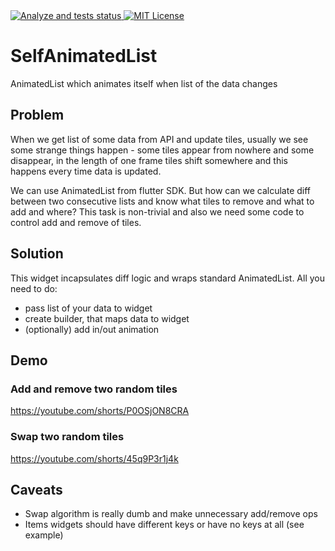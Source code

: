 <a href="https://github.com/sla-000/flutter-self_animated_list/actions">
<img src="https://github.com/sla-000/flutter-self_animated_list/workflows/flutter%20test/badge.svg" alt="Analyze and tests status">
</a>
<a href="https://opensource.org/licenses/MIT">
<img src="https://img.shields.io/badge/License-MIT-yellow.svg" alt="MIT License"/>
</a>


# SelfAnimatedList

AnimatedList which animates itself when list of the data changes


## Problem

When we get list of some data from API and update tiles, usually we see some strange things 
happen - some tiles appear from nowhere and some disappear, in the length of one frame tiles 
shift somewhere and this happens every time data is updated.

We can use AnimatedList from flutter SDK. But how can we calculate diff between two consecutive 
lists and know what tiles to remove and what to add and where? This task is non-trivial and also 
we need some code to control add and remove of tiles.


## Solution

This widget incapsulates diff logic and wraps standard AnimatedList. All you need to do:
- pass list of your data to widget 
- create builder, that maps data to widget
- (optionally) add in/out animation


## Demo

### Add and remove two random tiles

https://youtube.com/shorts/P0OSjON8CRA

### Swap two random tiles

https://youtube.com/shorts/45q9P3r1j4k


## Caveats

- Swap algorithm is really dumb and make unnecessary add/remove ops
- Items widgets should have different keys or have no keys at all (see example)
